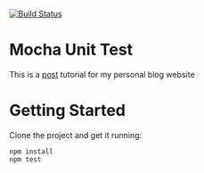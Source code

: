 [![Build Status](https://travis-ci.org/welllin/mocha-unit-test.svg?branch=master)](https://travis-ci.org/welllin/mocha-unit-test)

# Mocha Unit Test

This is a [post](http://welllin.net/introduction-to-unit-test-using-mocha/) tutorial for my personal blog website

# Getting Started

Clone the project and get it running:

```
npm install
npm test
```
